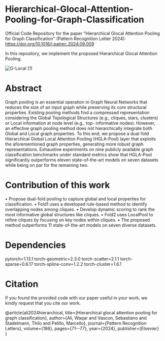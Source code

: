 # Hierarchical-Glocal-Attention-Pooling-for-Graph-Classification

Official Code Repository for the paper "Hierarchical Glocal Attention Pooling for Graph Classification" (Pattern Recognition Letter 2024): https://doi.org/10.1016/j.patrec.2024.09.009

In this repository, we implement the proposed Hierarchical Glocal Attention Pooling.

![G-Local (1)](https://github.com/user-attachments/assets/fbe4816f-ba39-4c52-8293-113f9e941b4e)

# Abstract
Graph pooling is an essential operation in Graph Neural Networks that reduces the size of an input graph while preserving its core structural properties. Existing pooling methods find a compressed representation considering the Global Topological Structures (e.g., cliques, stars, clusters) or Local information at node level (e.g., top-
 informative nodes). However, an effective graph pooling method does not hierarchically integrate both Global and Local graph properties. To this end, we propose a dual-fold Hierarchical Global Local Attention Pooling (HGLA-Pool) layer that exploits the aforementioned graph properties, generating more robust graph representations. Exhaustive experiments on nine publicly available graph classification benchmarks under standard metrics show that HGLA-Pool significantly outperforms eleven state-of-the-art models on seven datasets while being on par for the remaining two.

# Contribution of this work
• Propose dual-fold pooling to capture global and local properties for classification.
• Fold1 uses a developed rule-based method to identify overlapping nodes among cliques.
• Develop dynamic scoring to rank the most informative global structures like cliques.
• Fold2 uses LocalPool to refine cliques by focusing on key nodes within cliques.
• The proposed method outperforms 11 state-of-the-art models on seven diverse datasets.

# Dependencies
pytorch=1.13.1
torch-geometric=2.3.0
torch-scatter=2.1.1
torch-sparse=0.6.17
torch-spline-conv=1.2.2
torch-cluster=1.6.1

# Citation
If you found the provided code with our paper useful in your work, we kindly request that you cite our work.

@article{ali2024hierarchical,
  title={Hierarchical glocal attention pooling for graph classification},
  author={Ali, Waqar and Vascon, Sebastiano and Stadelmann, Thilo and Pelillo, Marcello},
  journal={Pattern Recognition Letters},
  volume={186},
  pages={71--77},
  year={2024},
  publisher={Elsevier}
}
